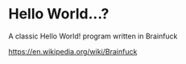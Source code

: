 # Hello World...?

A classic Hello World! program written in Brainfuck

https://en.wikipedia.org/wiki/Brainfuck
